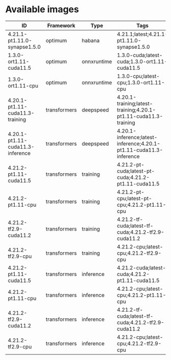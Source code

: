 # Available images

| ID | Framework | Type | Tags | Dockerfile | URI | Deprecated |
| --- | --- | --- | --- | --- | --- | --- |
| 4.21.1-pt1.11.0-synapse1.5.0 | optimum | habana | 4.21.1;latest;4.21.1-pt1.11.0-synapse1.5.0 | [dockerfile](containers/optimum/habana/4.21.1/pt1.11.0/synapse1.5.0/Dockerfile) | huggingface/optimum-habana:4.21.1-pt1.11.0-synapse1.5.0 | False |
| 1.3.0-ort1.11-cuda11.5 | optimum | onnxruntime | 1.3.0-cuda;latest-cuda;1.3.0-ort1.11-cuda11.5 | [dockerfile](containers/optimum/onnxruntime/1.3.0/ort1.11/cuda11.5/Dockerfile) | huggingface/optimum-onnxruntime:1.3.0-ort1.11-cuda11.5 | False |
| 1.3.0-ort1.11-cpu | optimum | onnxruntime | 1.3.0-cpu;latest-cpu;1.3.0-ort1.11-cpu | [dockerfile](containers/optimum/onnxruntime/1.3.0/ort1.11/cpu/Dockerfile) | huggingface/optimum-onnxruntime:1.3.0-ort1.11-cpu | False |
| 4.20.1-pt1.11-cuda11.3-training | transformers | deepspeed | 4.20.1-training;latest-training;4.20.1-pt1.11-cuda11.3-training | [dockerfile](containers/transformers/deepspeed/4.20.1/pt1.11/cuda11.3/training/Dockerfile) | huggingface/transformers-deepspeed:4.20.1-pt1.11-cuda11.3-training | False |
| 4.20.1-pt1.11-cuda11.3-inference | transformers | deepspeed | 4.20.1-inference;latest-inference;4.20.1-pt1.11-cuda11.3-inference | [dockerfile](containers/transformers/deepspeed/4.20.1/pt1.11/cuda11.3/inference/Dockerfile) | huggingface/transformers-deepspeed:4.20.1-pt1.11-cuda11.3-inference | False |
| 4.21.2-pt1.11-cuda11.5 | transformers | training | 4.21.2-pt-cuda;latest-pt-cuda;4.21.2-pt1.11-cuda11.5 | [dockerfile](containers/transformers/training/4.21.2/pt1.11/cuda11.5/Dockerfile) | huggingface/transformers-training:4.21.2-pt1.11-cuda11.5 | False |
| 4.21.2-pt1.11-cpu | transformers | training | 4.21.2-pt-cpu;latest-pt-cpu;4.21.2-pt1.11-cpu | [dockerfile](containers/transformers/training/4.21.2/pt1.11/cpu/Dockerfile) | huggingface/transformers-training:4.21.2-pt1.11-cpu | False |
| 4.21.2-tf2.9-cuda11.2 | transformers | training | 4.21.2-tf-cuda;latest-tf-cuda;4.21.2-tf2.9-cuda11.2 | [dockerfile](containers/transformers/training/4.21.2/tf2.9/cuda11.2/Dockerfile) | huggingface/transformers-training:4.21.2-tf2.9-cuda11.2 | False |
| 4.21.2-tf2.9-cpu | transformers | training | 4.21.2-cpu;latest-cpu;4.21.2-tf2.9-cpu | [dockerfile](containers/transformers/training/4.21.2/tf2.9/cpu/Dockerfile) | huggingface/transformers-training:4.21.2-tf2.9-cpu | False |
| 4.21.2-pt1.11-cuda11.5 | transformers | inference | 4.21.2-cuda;latest-cuda;4.21.2-pt1.11-cuda11.5 | [dockerfile](containers/transformers/inference/4.21.2/pt1.11/cuda11.5/Dockerfile) | huggingface/transformers-inference:4.21.2-pt1.11-cuda11.5 | False |
| 4.21.2-pt1.11-cpu | transformers | inference | 4.21.2-cpu;latest-cpu;4.21.2-pt1.11-cpu | [dockerfile](containers/transformers/inference/4.21.2/pt1.11/cpu/Dockerfile) | huggingface/transformers-inference:4.21.2-pt1.11-cpu | False |
| 4.21.2-tf2.9-cuda11.2 | transformers | inference | 4.21.2-tf-cuda;latest-tf-cuda;4.21.2-tf2.9-cuda11.2 | [dockerfile](containers/transformers/inference/4.21.2/tf2.9/cuda11.2/Dockerfile) | huggingface/transformers-inference:4.21.2-tf2.9-cuda11.2 | False |
| 4.21.2-tf2.9-cpu | transformers | inference | 4.21.2-cpu;latest-cpu;4.21.2-tf2.9-cpu | [dockerfile](containers/transformers/inference/4.21.2/tf2.9/cpu/Dockerfile) | huggingface/transformers-inference:4.21.2-tf2.9-cpu | False |

